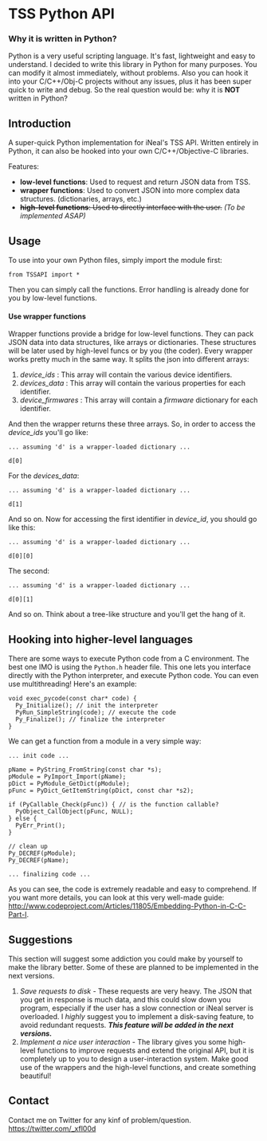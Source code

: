 TSS Python API
==============

### Why it is written in Python?
Python is a very useful scripting language. It's fast, lightweight and easy to understand. I decided to write this library in Python for many purposes. You can modify it almost immediately, without problems. Also you can hook it into your C/C++/Obj-C projects without any issues, plus it has been super quick to write and debug. 
So the real question would be: why it is **NOT** written in Python? 

Introduction
------------

A super-quick Python implementation for iNeal's TSS API. Written entirely in Python, it can also be hooked into your own C/C++/Objective-C libraries.

Features:

- **low-level functions**: Used to request and return JSON data from TSS.
- **wrapper functions**: Used to convert JSON into more complex data structures. (dictionaries, arrays, etc.)
- ~~**high-level functions**: Used to directly interface with the user.~~ *(To be implemented ASAP)*

Usage
-----

To use into your own Python files, simply import the module first:

  `from TSSAPI import *`

Then you can simply call the functions. Error handling is already done for you by low-level functions.

#### Use wrapper functions

Wrapper functions provide a bridge for low-level functions. They can pack JSON data into data structures, like arrays or dictionaries. These structures will be later used by high-level funcs or by you (the coder).
Every wrapper works pretty much in the same way. It splits the json into different arrays:

1. *device_ids* : This array will contain the various device identifiers.
2. *devices_data* : This array will contain the various properties for each identifier.
3. *device_firmwares* : This array will contain a _firmware_ dictionary for each identifier.

And then the wrapper returns these three arrays. So, in order to access the *device_ids* you'll go like:

```
... assuming 'd' is a wrapper-loaded dictionary ...

d[0]
```

For the *devices_data*:

```
... assuming 'd' is a wrapper-loaded dictionary ...

d[1]
```
And so on. Now for accessing the first identifier in *device_id*, you should go like this:

```
... assuming 'd' is a wrapper-loaded dictionary ...

d[0][0]
```
The second:

```
... assuming 'd' is a wrapper-loaded dictionary ...

d[0][1]
```
And so on. Think about a tree-like structure and you'll get the hang of it.

Hooking into higher-level languages
-----------------------------------

There are some ways to execute Python code from a C environment. The best one IMO is using the `Python.h` header file. This one lets you interface directly with the Python interpreter, and execute Python code. You can even use multithreading! Here's an example:

```
void exec_pycode(const char* code) {
  Py_Initialize(); // init the interpreter
  PyRun_SimpleString(code); // execute the code
  Py_Finalize(); // finalize the interpreter
}
```

We can get a function from a module in a very simple way:

```
... init code ...

pName = PyString_FromString(const char *s);
pModule = PyImport_Import(pName);
pDict = PyModule_GetDict(pModule);
pFunc = PyDict_GetItemString(pDict, const char *s2);

if (PyCallable_Check(pFunc)) { // is the function callable?
  PyObject_CallObject(pFunc, NULL);
} else {
  PyErr_Print();
}

// clean up
Py_DECREF(pModule);
Py_DECREF(pName);

... finalizing code ...
```

As you can see, the code is extremely readable and easy to comprehend. If you want more details, you can look at this very well-made guide: http://www.codeproject.com/Articles/11805/Embedding-Python-in-C-C-Part-I.

Suggestions
-----------

This section will suggest some addiction you could make by yourself to make the library better. Some of these are planned to be implemented in the next versions.

1. _Save requests to disk_ - These requests are very heavy. The JSON that you get in response is much data, and this could slow down you program, especially if the user has a slow connection or iNeal server is overloaded. I *highly* suggest you to implement a disk-saving feature, to avoid redundant requests. _**This feature will be added in the next versions.**_
2. _Implement a nice user interaction_ - The library gives you some high-level functions to improve requests and extend the original API, but it is completely up to you to design a user-interaction system. Make good use of the wrappers and the high-level functions, and create something beautiful!

Contact
-------

Contact me on Twitter for any kinf of problem/question. https://twitter.com/_xfl00d

